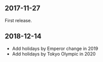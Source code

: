 ## 2017-11-27

First release.

## 2018-12-14

* Add holidays by Emperor change in 2019
* Add holidays by Tokyo Olympic in 2020
